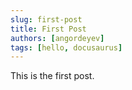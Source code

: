 ```yaml
---
slug: first-post
title: First Post
authors: [angordeyev]
tags: [hello, docusaurus]
---
```


This is the first post.
